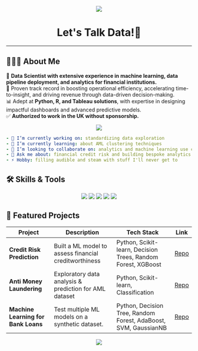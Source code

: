 <p align="center">
  <img src="https://capsule-render.vercel.app/api?type=waving&color=auto&height=200&section=header&text=Thanks%20for%20Dropping%20In!&fontSize=50&animation=fadeIn&descAlignY=80)"/>
</p>
<h1 align="center">
  Let's Talk Data!💬
</h1>

---

## 👨🏻‍💻 About Me

🎯 **Data Scientist with extensive experience in machine learning, data pipeline deployment, and analytics for financial institutions.**  
🚀 Proven track record in boosting operational efficiency, accelerating time-to-insight, and driving revenue through data-driven decision-making.  
📊 Adept at **Python, R, and Tableau solutions**, with expertise in designing impactful dashboards and advanced predictive models.  
✅ **Authorized to work in the UK without sponsorship.**  

<p align="center">
  <a href="https://www.linkedin.com/in/jose-francisco81788/">
    <img src="https://img.shields.io/badge/LinkedIn-0077B5?style=for-the-badge&logo=linkedin&logoColor=white"/>
  </a>
</p>

```yaml
- 🔭 I’m currently working on: standardizing data exploration
- 🌱 I’m currently learning: about AML clustering techniques
- 👯 I’m looking to collaborate on: analytics and machine learning use cases in the financial and medical industries
- 💬 Ask me about: financial credit risk and building bespoke analytics
- ⚡ Hobby: filling audible and steam with stuff I'll never get to
```
<h2> 🛠️ Skills & Tools</h2>
<p align="center"> <img src="https://img.shields.io/badge/Python-3776AB?style=for-the-badge&logo=python&logoColor=white"/> <img src="https://img.shields.io/badge/R-276DC3?style=for-the-badge&logo=r&logoColor=white"/> <img src="https://img.shields.io/badge/SQL-4479A1?style=for-the-badge&logo=postgresql&logoColor=white"/> <img src="https://img.shields.io/badge/Tableau-E97627?style=for-the-badge&logo=tableau&logoColor=white"/> <img src="https://img.shields.io/badge/TensorFlow-FF6F00?style=for-the-badge&logo=tensorflow&logoColor=white"/> </p>

## 🚀 Featured Projects

| Project | Description | Tech Stack | Link |
|---------|------------|------------|------|
| **Credit Risk Prediction** | Built a ML model to assess financial creditworthiness | Python, Scikit-learn, Decision Trees, Random Forest, XGBoost | [Repo](https://github.com/josefrancisco81788/case_study_credit_rating01) |
| **Anti Money Laundering** | Exploratory data analysis & prediction for AML dataset | Python, Scikit-learn, Classification | [Repo](https://github.com/josefrancisco81788/case_study_antimoney_laundering01) |
| **Machine Learning for Bank Loans** | Test multiple ML models on a synthetic dataset. | Python, Decision Tree, Random Forest, AdaBoost, SVM, GaussianNB | [Repo](https://github.com/yourusername/nlp-sentiment) |

<p align="center">
  <img src="https://capsule-render.vercel.app/api?type=waving&color=gradient&height=100&section=footer"/>
</p>
